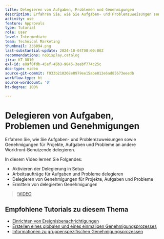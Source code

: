 ```yaml
---
title: Delegieren von Aufgaben, Problemen und Genehmigungen
description: Erfahren Sie, wie Sie Aufgaben- und Problemzuweisungen sowie Genehmigungen für Projekte, Aufgaben und Probleme an andere Workfront-Benutzende delegieren.
activity: use
feature: Approvals
type: Tutorial
role: User
level: Intermediate
team: Technical Marketing
thumbnail: 336094.png
last-substantial-update: 2024-10-04T00:00:00Z
recommendations: noDisplay,catalog
jira: KT-8810
exl-id: e89f0fdb-45ef-46b3-9845-3eebf774c25c
doc-type: video
source-git-commit: f033b210268e8979ee15abe812e6ad85673eeedb
workflow-type: ht
source-wordcount: '0'
ht-degree: 100%

---
```


# Delegieren von Aufgaben, Problemen und Genehmigungen

Erfahren Sie, wie Sie Aufgaben- und Problemzuweisungen sowie Genehmigungen für Projekte, Aufgaben und Probleme an andere Workfront-Benutzende delegieren.

In diesem Video lernen Sie Folgendes:

* Aktivieren der Delegierung in Setup
* Arbeitsaufträge für Aufgaben und Probleme delegieren
* Delegieren von Genehmigungen für Projekte, Aufgaben und Probleme
* Ermitteln von delegierten Genehmigungen

>[!VIDEO](https://video.tv.adobe.com/v/336094/?quality=12&learn=on)

## Empfohlene Tutorials zu diesem Thema

* [Einrichten von Ereignisbenachrichtigungen](/help/administration-and-setup/email-and-in-app-notifications/admin-set-up-event-notifications.md)
* [Erstellen eines globalen und eines einmaligen Genehmigungsprozesses](/help/manage-work/approval-processes-and-milestone-paths/create-a-single-use-approval-process.md)
* [Informationen zu gruppenspezifischen Genehmigungsprozessen](/help/administration-and-setup/approval-processes-and-milestone-paths/group-specific-approval-processes.md)

